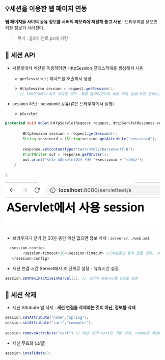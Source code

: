 ## :bulb:세션을 이용한 웹 페이지 연동

**웹 페이지들 사이의 공유 정보를 서버의 메모리에 저장해 놓고 사용** : 브라우저를 닫으면 저장 정보가 사라진다.

> 쿠키 : 클라이언트 pc에 저장 



## :mag_right: 세션 API

- 서블릿에서 세션을 이용하려면 HttpSession 클래스객체를 생성해서 사용

  - `getSession();` 메서드를 호출해서 생성 

  - ```java
    HttpSession session = request.getSession();
    // 브라우저에서 최초 요청인 경우 -해당 클라이언트의 세션 객체 생성(저장 정보x), 클라이언트에게 세션id 부여
    ```

- session 확인 : sessionid 공유(같은 브라우저에서 실행)

  - `AServlet`  

```java
protected void doGet(HttpServletRequest request, HttpServletResponse response) throws ServletException, IOException {
		
		HttpSession session = request.getSession();
		String sessionid = (String)session.getAttribute("sessionid");
		
		response.setContentType("text/html;charset=utf-8");
		PrintWriter out = response.getWriter();
		out.print("<h1> AServlet에서 사용 "+sessionid + "</h1>");
	}

}
```

![스크린샷 2022-08-08 오후 5.19.58](Images/sessionapi.png)

- 브라우저가 닫기 전 30분 동안 액션 없으면 정보 삭제 : `servers/../web.xml`

```java
  <session-config>
        <session-timeout>30</session-timeout> //30분동안 동작 없을 경우, 시간 수정 가능
   </session-config>
```

- 세션 연결 시간 Servlet에서 초 단위로 설정 - 유효시간 설정 

```java
session.setMaxInactiveInterval(5); // 세션의 유효시간을 5초로 설정 
```



## :mag_right: 세션 삭제 

- 세션 Attribute 별 삭제 : **세션 연결을 삭제하는 것이 아닌, 정보를 삭제**

``` java
session.setAttribute("name","spring");
session.setAttribute("cart","computer");

session.removeAttribute("cart") // 세션 id가 cart인 것만 삭제, named은 세션에 남아있음
```

- 세션 무효화 (소멸) 

```java
session.invalidate();
```